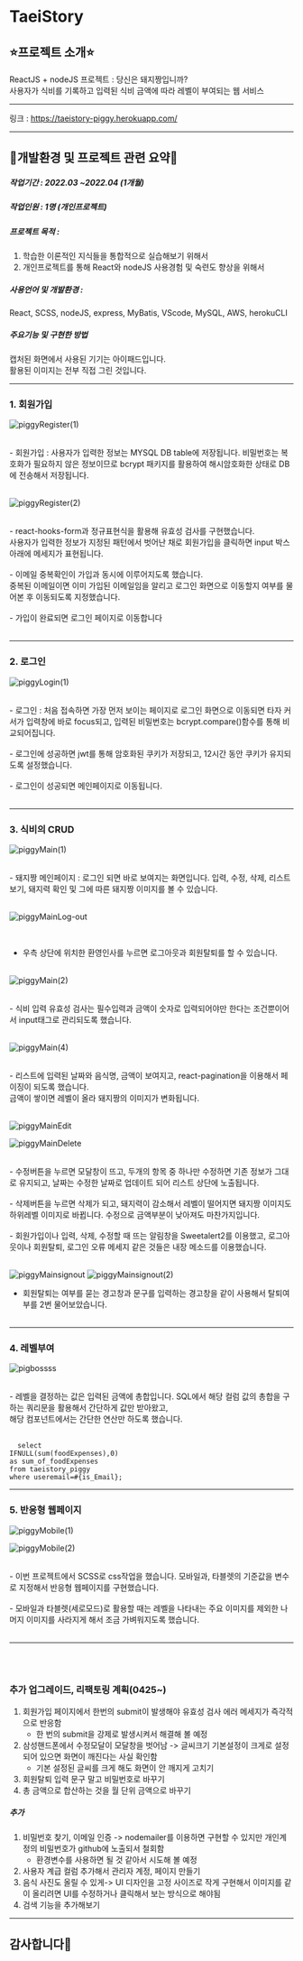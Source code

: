 # TaeiStory
## ⭐프로젝트 소개⭐<br />
ReactJS + nodeJS 프로젝트 : 당신은 돼지짱입니까?<br />
사용자가 식비를 기록하고 입력된 식비 금액에 따라 레벨이 부여되는 웹 서비스<br />

---

링크 :  https://taeistory-piggy.herokuapp.com/ <br />

---

## 💛개발환경 및 프로젝트 관련 요약💛


##### 작업기간 : 2022.03 ~2022.04 (1개월)
##### 작업인원 : 1명 (개인프로젝트)
##### 프로젝트 목적 :  
1.  학습한 이론적인 지식들을 통합적으로 실습해보기 위해서
2.  개인프로젝트를 통해 React와 nodeJS 사용경험 및 숙련도 향상을 위해서
##### 사용언어 및 개발환경 : 
React, SCSS, nodeJS, express, MyBatis, VScode, MySQL, AWS, herokuCLI

##### 주요기능 및 구현한 방법
  캡처된 화면에서 사용된 기기는 아이패드입니다. <br />
  활용된 이미지는 전부 직접 그린 것입니다. <br />

---

### 1. 회원가입

![piggyRegister(1)](https://user-images.githubusercontent.com/74426470/165144061-760f14c0-e836-4b35-8e7c-ef753b8d8681.jpg)

<br />
  - 회원가입 : 사용자가 입력한 정보는 MYSQL DB table에 저장됩니다. 비밀번호는 복호화가 필요하지 않은 정보이므로 bcrypt 패키지를 활용하여 해시암호화한 상태로 DB에 전송해서 저장됩니다. <br /><br />
  
![piggyRegister(2)](https://user-images.githubusercontent.com/74426470/165145490-d324dd65-9146-44f7-88d0-55efb3e99382.jpg)

<br />
  - react-hooks-form과 정규표현식을 활용해 유효성 검사를 구현했습니다. <br />
  사용자가 입력한 정보가 지정된 패턴에서 벗어난 채로 회원가입을 클릭하면 input 박스 아래에 메세지가 표현됩니다. <br /> <br />
  - 이메일 중복확인이 가입과 동시에 이루어지도록 했습니다. <br />
  중복된 이메일이면 이미 가입된 이메일임을 알리고 로그인 화면으로 이동할지 여부를 물어본 후 이동되도록 지정했습니다. <br /> <br />
  - 가입이 완료되면 로그인 페이지로 이동합니다<br /><br />

---

### 2. 로그인

![piggyLogin(1)](https://user-images.githubusercontent.com/74426470/165144021-a30a2e2d-8955-4b9e-b2f3-d7c45351af29.jpg)

<br />
 - 로그인 : 처음 접속하면 가장 먼저 보이는 페이지로 로그인 화면으로 이동되면 타자 커서가 입력창에 바로 focus되고, 입력된 비밀번호는 bcrypt.compare()함수를 통해 비교되어집니다.<br /> <br />
 - 로그인에 성공하면 jwt를 통해 암호화된 쿠키가 저장되고, 12시간 동안 쿠키가 유지되도록 설정했습니다.<br /> <br />
 - 로그인이 성공되면 메인페이지로 이동됩니다.<br /><br />

---

### 3. 식비의 CRUD

![piggyMain(1)](https://user-images.githubusercontent.com/74426470/165146254-0b435198-8320-4ec7-99ec-4f1158a8623c.jpg)
   
 <br />
  - 돼지짱 메인페이지 : 로그인 되면 바로 보여지는 화면입니다. 입력, 수정, 삭제, 리스트 보기, 돼지력 확인 및 그에 따른 돼지짱 이미지를 볼 수 있습니다.<br /> <br />

![piggyMainLog-out](https://user-images.githubusercontent.com/74426470/165144156-9ebef528-5c12-4503-9270-f6a7d7822f14.jpg)
  
 <br />
 
  - 우측 상단에 위치한 환영인사를 누르면 로그아웃과 회원탈퇴를 할 수 있습니다.<br /><br />

![piggyMain(2)](https://user-images.githubusercontent.com/74426470/165145917-74781986-4d80-429f-aef5-e81adefbb72b.jpg)
  
<br />
  - 식비 입력 유효성 검사는 필수입력과 금액이 숫자로 입력되어야만 한다는 조건뿐이어서 input태그로 관리되도록 했습니다.<br /><br />

![piggyMain(4)](https://user-images.githubusercontent.com/74426470/165146099-280355d2-9dee-41cc-8440-837a3377ad05.jpg)
  
  <br />
   - 리스트에 입력된 날짜와 음식명, 금액이 보여지고, react-pagination을 이용해서 페이징이 되도록 했습니다. <br />
  금액이 쌓이면 레벨이 올라 돼지짱의 이미지가 변화됩니다. <br /><br />
  
![piggyMainEdit](https://user-images.githubusercontent.com/74426470/165146191-93c535de-bfb7-44d5-b28b-3d8137a46871.jpg)
  
![piggyMainDelete](https://user-images.githubusercontent.com/74426470/165144538-8742a3e1-db26-4c66-bb73-42280262b134.jpg)
  
  <br />
  - 수정버튼을 누르면 모달창이 뜨고, 두개의 항목 중 하나만 수정하면 기존 정보가 그대로 유지되고, 날짜는 수정한 날짜로 업데이트 되어 리스트 상단에 노출됩니다. <br /><br />
  - 삭제버튼을 누르면 삭제가 되고, 돼지력이 감소해서 레벨이 떨어지면 돼지짱 이미지도 하위레벨 이미지로 바뀝니다. 수정으로 금액부분이 낮아져도 마찬가지입니다.<br /><br />
  - 회원가입이나 입력, 삭제, 수정할 때 뜨는 알림창을 Sweetalert2를 이용했고, 로그아웃이나 회원탈퇴, 로그인 오류 메세지 같은 것들은 내장 메소드를 이용했습니다.<br /><br />
  
![piggyMainsignout](https://user-images.githubusercontent.com/74426470/165144583-37e49fc2-5b31-4542-8a97-bac52c19b0f5.jpg)
![piggyMainsignout(2)](https://user-images.githubusercontent.com/74426470/165144607-fb349091-97f8-433e-b834-0e13499d360f.jpg)
  
  - 회원탈퇴는 여부를 묻는 경고창과 문구를 입력하는 경고창을 같이 사용해서 탈퇴여부를 2번 물어보았습니다.<br /><br />

---

### 4. 레벨부여

  ![pigbossss](https://user-images.githubusercontent.com/74426470/165127559-b4222c6a-70e8-4515-afb0-bc7c8133734f.png)

<br />
  - 레벨을 결정하는 값은 입력된 금액에 총합입니다. SQL에서 해당 컬럼 값의 총합을 구하는 쿼리문을 활용해서 간단하게 값만 받아왔고,<br />
  해당 컴포넌트에서는 간단한 연산만 하도록 했습니다. <br /><br />
  
  ```
    select 
  IFNULL(sum(foodExpenses),0) 
  as sum_of_foodExpenses 
  from taeistory_piggy 
  where useremail=#{is_Email};
  ```

---

### 5. 반응형 웹페이지


![piggyMobile(1)](https://user-images.githubusercontent.com/74426470/165145839-70679b11-68be-4479-b592-0af347ddb3c3.jpg)

![piggyMobile(2)](https://user-images.githubusercontent.com/74426470/165145847-5302b148-57cf-4ec5-b55b-7f5c339a5c6f.jpg)
 
 <br />
 - 이번 프로젝트에서 SCSS로 css작업을 했습니다. 모바일과, 타블렛의 기준값을 변수로 지정해서 반응형 웹페이지를 구현했습니다. <br /><br />
 - 모바일과 타블렛(세로모드)로 활용할 때는 레벨을 나타내는 주요 이미지를 제외한 나머지 이미지를 사라지게 해서 조금 가벼워지도록 했습니다. <br /><br />

---


 <br /> <br />
 ### 추가 업그레이드, 리팩토링 계획(0425~)
 
 1. 회원가입 페이지에서 한번의 submit이 발생해야 유효성 검사 에러 메세지가 즉각적으로 반응함
    - 한 번의 submit을 강제로 발생시켜서 해결해 볼 예정
 2. 삼성핸드폰에서 수정모달이 모달창을 벗어남 -> 글씨크기 기본설정이 크게로 설정되어 있으면 화면이 깨진다는 사실 확인함
    - 기본 설정된 글씨를 크게 해도 화면이 안 깨지게 고치기
 3. 회원탈퇴 입력 문구 말고 비밀번호로 바꾸기
 4. 총 금액으로 합산하는 것을 월 단위 금액으로 바꾸기
 
 ##### 추가
 1. 비밀번호 찾기, 이메일 인증 -> nodemailer를 이용하면 구현할 수 있지만 개인계정의 비밀번호가 github에 노출되서 철회함
    - 환경변수를 사용하면 될 것 같아서 시도해 볼 예정
 2. 사용자 계급 컬럼 추가해서 관리자 계정, 페이지 만들기
 3. 음식 사진도 올릴 수 있게-> UI 디자인을 고정 사이즈로 작게 구현해서 이미지를 같이 올리려면 UI를 수정하거나 클릭해서 보는 방식으로 해야됨
 4. 검색 기능을 추가해보기
---

## 감사합니다🙌


